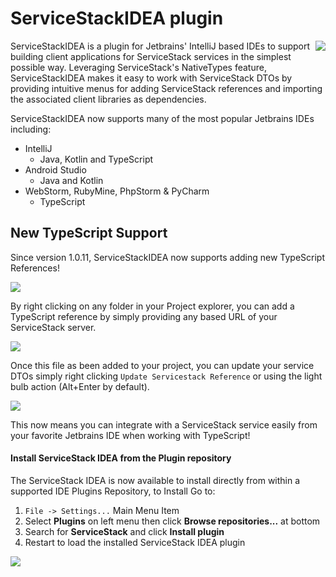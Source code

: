 # ServiceStackIDEA plugin
<img align="right" src="https://raw.githubusercontent.com/ServiceStack/Assets/master/img/servicestackidea/supported-ides.png" />
ServiceStackIDEA is a plugin for Jetbrains' IntelliJ based IDEs to support building client applications for ServiceStack services in the simplest possible way. Leveraging ServiceStack's NativeTypes feature, ServiceStackIDEA makes it easy to work with ServiceStack DTOs by providing intuitive menus for adding ServiceStack references and importing the associated client libraries as dependencies.

ServiceStackIDEA now supports many of the most popular Jetbrains IDEs including:

- IntelliJ
    - Java, Kotlin and TypeScript
- Android Studio
	- Java and Kotlin
- WebStorm, RubyMine, PhpStorm & PyCharm
	- TypeScript


## New TypeScript Support
Since version 1.0.11, ServiceStackIDEA now supports adding new TypeScript References!

![](https://raw.githubusercontent.com/ServiceStack/Assets/master/img/servicestackidea/webstorm-add-typescript.png)

By right clicking on any folder in your Project explorer, you can add a TypeScript reference by simply providing any based URL of your ServiceStack server.

![](https://raw.githubusercontent.com/ServiceStack/Assets/7474c03bdb0ea1982db2e7be57567ad1b8a4ad38/img/servicestackidea/add-typescript-ref.png)

Once this file as been added to your project, you can update your service DTOs simply right clicking `Update Servicestack Reference` or using the light bulb action (Alt+Enter by default).

![](https://raw.githubusercontent.com/ServiceStack/Assets/master/img/servicestackidea/webstorm-update-typescript.png)

This now means you can integrate with a ServiceStack service easily from your favorite Jetbrains IDE when working with TypeScript!

#### Install ServiceStack IDEA from the Plugin repository

The ServiceStack IDEA is now available to install directly from within a supported IDE Plugins Repository, to Install Go to: 

 1. `File -> Settings...` Main Menu Item
 2. Select **Plugins** on left menu then click **Browse repositories...** at bottom
 3. Search for **ServiceStack** and click **Install plugin**
 4. Restart to load the installed ServiceStack IDEA plugin

![](https://raw.githubusercontent.com/ServiceStack/Assets/master/img/servicestackidea/android-plugin-download.gif)